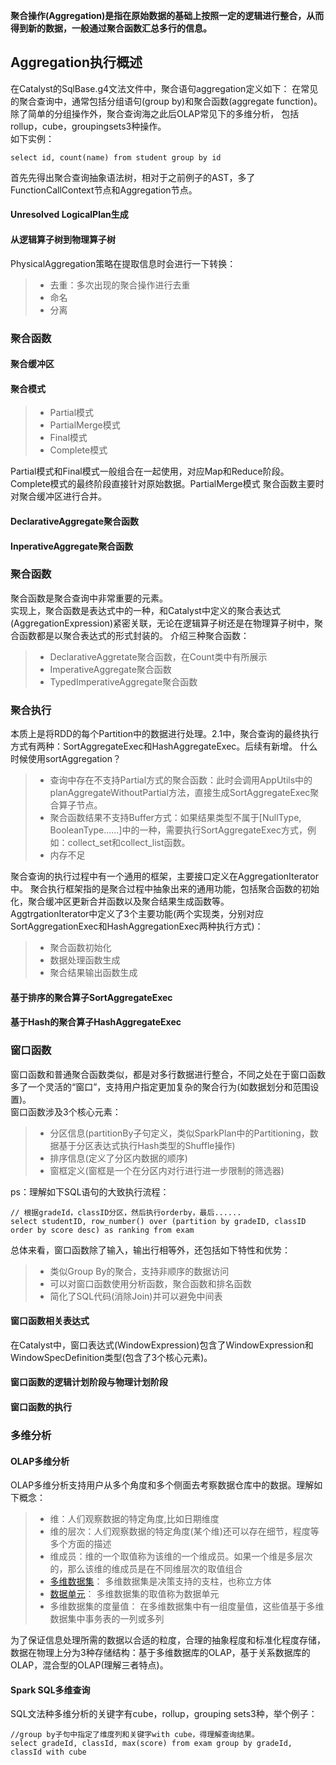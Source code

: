 **聚合操作(Aggregation)是指在原始数据的基础上按照一定的逻辑进行整合，从而得到新的数据，一般通过聚合函数汇总多行的信息。**
## Aggregation执行概述
在Catalyst的SqlBase.g4文法文件中，聚合语句aggregation定义如下： 在常见的聚合查询中，通常包括分组语句(group by)和聚合函数(aggregate function)。除了简单的分组操作外，聚合查询海之此后OLAP常见下的多维分析，
包括rollup，cube，groupingsets3种操作。   
如下实例：
```text
select id, count(name) from student group by id
```
首先先得出聚合查询抽象语法树，相对于之前例子的AST，多了FunctionCallContext节点和Aggregation节点。  
#### Unresolved LogicalPlan生成
#### 从逻辑算子树到物理算子树
PhysicalAggregation策略在提取信息时会进行一下转换：
>* 去重：多次出现的聚合操作进行去重
>* 命名
>* 分离

### 聚合函数
#### 聚合缓冲区
#### 聚合模式
>* Partial模式
>* PartialMerge模式
>* Final模式
>* Complete模式

Partial模式和Final模式一般组合在一起使用，对应Map和Reduce阶段。Complete模式的最终阶段直接针对原始数据。PartialMerge模式 聚合函数主要时对聚合缓冲区进行合并。   
#### DeclarativeAggregate聚合函数
#### InperativeAggregate聚合函数

### 聚合函数
聚合函数是聚合查询中非常重要的元素。   
实现上，聚合函数是表达式中的一种，和Catalyst中定义的聚合表达式(AggregationExpression)紧密关联，无论在逻辑算子树还是在物理算子树中，聚合函数都是以聚合表达式的形式封装的。
介绍三种聚合函数：
>* DeclarativeAggretate聚合函数，在Count类中有所展示
>* ImperativeAggregate聚合函数
>* TypedImperativeAggregate聚合函数

### 聚合执行
本质上是将RDD的每个Partition中的数据进行处理。2.1中，聚合查询的最终执行方式有两种：SortAggregateExec和HashAggregateExec。后续有新增。
什么时候使用sortAggregation？
>* 查询中存在不支持Partial方式的聚合函数：此时会调用AppUtils中的planAggregateWithoutPartial方法，直接生成SortAggregateExec聚合算子节点。
>* 聚合函数结果不支持Buffer方式：如果结果类型不属于[NullType, BooleanType......]中的一种，需要执行SortAggregateExec方式，例如：collect_set和collect_list函数。
>* 内存不足

聚合查询的执行过程中有一个通用的框架，主要接口定义在AggregationIterator中。
聚合执行框架指的是聚合过程中抽象出来的通用功能，包括聚合函数的初始化，聚合缓冲区更新合并函数以及聚合结果生成函数等。  
AggtrgationIterator中定义了3个主要功能(两个实现类，分别对应SortAggregationExec和HashAggregationExec两种执行方式)：
>* 聚合函数初始化
>* 数据处理函数生成
>* 聚合结果输出函数生成  

#### 基于排序的聚合算子SortAggregateExec
#### 基于Hash的聚合算子HashAggregateExec 

### 窗口函数
窗口函数和普通聚合函数类似，都是对多行数据进行整合，不同之处在于窗口函数多了一个灵活的“窗口”，支持用户指定更加复杂的聚合行为(如数据划分和范围设置)。    
窗口函数涉及3个核心元素：
 >* 分区信息(partitionBy子句定义，类似SparkPlan中的Partitioning，数据基于分区表达式执行Hash类型的Shuffle操作)
 >* 排序信息(定义了分区内数据的顺序)
 >* 窗框定义(窗框是一个在分区内对行进行进一步限制的筛选器)  
 
 ps：理解如下SQL语句的大致执行流程：
 ```text
 // 根据gradeId，classID分区，然后执行orderby，最后......
select studentID, row_number() over (partition by gradeID, classID order by score desc) as ranking from exam
```
总体来看，窗口函数除了输入，输出行相等外，还包括如下特性和优势：
>* 类似Group By的聚合，支持非顺序的数据访问  
>* 可以对窗口函数使用分析函数，聚合函数和排名函数
>* 简化了SQL代码(消除Join)并可以避免中间表  

#### 窗口函数相关表达式
在Catalyst中，窗口表达式(WindowExpression)包含了WindowExpression和WindowSpecDefinition类型(包含了3个核心元素)。
#### 窗口函数的逻辑计划阶段与物理计划阶段
#### 窗口函数的执行 

### 多维分析
#### OLAP多维分析
OLAP多维分析支持用户从多个角度和多个侧面去考察数据仓库中的数据。理解如下概念：
>* 维：人们观察数据的特定角度,比如日期维度
>* 维的层次：人们观察数据的特定角度(某个维)还可以存在细节，程度等多个方面的描述
>* 维成员：维的一个取值称为该维的一个维成员。如果一个维是多层次的，那么该维的维成员是在不同维层次的取值组合
>* [多维数据集](https://blog.csdn.net/u013323965/article/details/73929009)： 多维数据集是决策支持的支柱，也称立方体
>* [数据单元](https://docs.microsoft.com/zh-cn/sql/analysis-services/multidimensional-models-olap-logical-cube-objects/cube-cells-analysis-services-multidimensional-data?view=sql-server-2017)： 多维数据集的取值称为数据单元
>* 多维数据集的度量值： 在多维数据集中有一组度量值，这些值基于多维数据集中事务表的一列或多列

为了保证信息处理所需的数据以合适的粒度，合理的抽象程度和标准化程度存储，数据在物理上分为3种存储结构：基于多维数据库的OLAP，基于关系数据库的OLAP，混合型的OLAP(理解三者特点)。  
#### Spark SQL多维查询
SQL文法种多维分析的关键字有cube，rollup，grouping sets3种，举个例子：
```text
//group by子句中指定了维度列和关键字with cube，得理解查询结果。
select gradeId, classId, max(score) from exam group by gradeId, classId with cube
```


